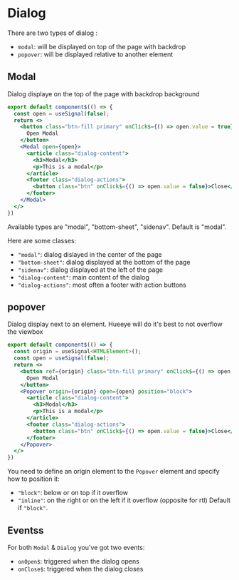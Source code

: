 # Dialog

There are two types of dialog :
- `modal`: will be displayed on top of the page with backdrop
- `popover`: will be displayed relative to another element

## Modal
Dialog displaye on the top of the page with backdrop background

```jsx
export default component$(() => {
  const open = useSignal(false);
  return <>
    <button class="btn-fill primary" onClick$={() => open.value = true}>
      Open Modal
    </button>
    <Modal open={open}>
      <article class="dialog-content">
        <h3>Modal</h3>
        <p>This is a modal</p>  
      </article>
      <footer class="dialog-actions">
        <button class="btn" onClick$={() => open.value = false}>Close</button>
      </footer>
    </Modal>
  </>
})
```
Available types are "modal", "bottom-sheet", "sidenav".
Default is "modal".

Here are some classes: 
- `"modal"`: dialog dislayed in the center of the page
- `"bottom-sheet"`: dialog displayed at the bottom of the page
- `"sidenav"`: dialog displayed at the left of the page
- `"dialog-content"`: main content of the dialog
- `"dialog-actions"`: most often a footer with action buttons

## popover
Dialog display next to an element. Hueeye will do it's best to not overflow the viewbox

```jsx
export default component$(() => {
  const origin = useSignal<HTMLElement>();
  const open = useSignal(false);
  return <>
    <button ref={origin} class="btn-fill primary" onClick$={() => open.value = true}>
      Open Modal
    </button>
    <Popover origin={origin} open={open} position="block">
      <article class="dialog-content">
        <h3>Modal</h3>
        <p>This is a modal</p>  
      </article>
      <footer class="dialog-actions">
        <button class="btn" onClick$={() => open.value = false}>Close</button>
      </footer>
    </Popover>
  </>
})
```
You need to define an origin element to the `Popover` element and specify how to position it: 
- `"block"`: below or on top if it overflow
- `"inline"`: on the right or on the left if it overflow (opposite for rtl)
Default if `"block"`.


## Eventss
For both `Modal` & `Dialog` you've got two events: 
- `onOpen$`: triggered when the dialog opens
- `onClose$`: triggered when the dialog closes